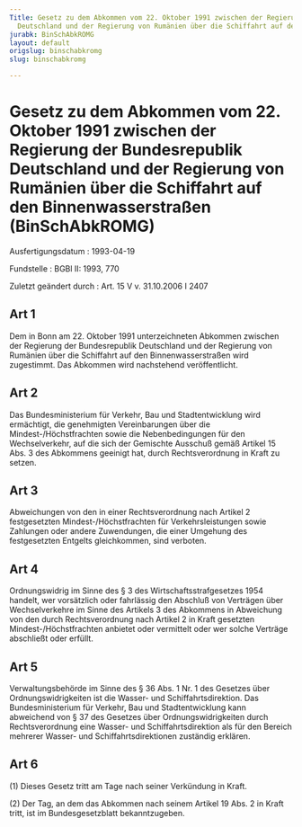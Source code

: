 ```yaml
---
Title: Gesetz zu dem Abkommen vom 22. Oktober 1991 zwischen der Regierung der Bundesrepublik
  Deutschland und der Regierung von Rumänien über die Schiffahrt auf den Binnenwasserstraßen
jurabk: BinSchAbkROMG
layout: default
origslug: binschabkromg
slug: binschabkromg

---
```


# Gesetz zu dem Abkommen vom 22. Oktober 1991 zwischen der Regierung der Bundesrepublik Deutschland und der Regierung von Rumänien über die Schiffahrt auf den Binnenwasserstraßen (BinSchAbkROMG)

Ausfertigungsdatum
:   1993-04-19

Fundstelle
:   BGBl II: 1993, 770

Zuletzt geändert durch
:   Art. 15 V v. 31.10.2006 I 2407

## Art 1

Dem in Bonn am 22. Oktober 1991 unterzeichneten Abkommen zwischen der
Regierung der Bundesrepublik Deutschland und der Regierung von
Rumänien über die Schiffahrt auf den Binnenwasserstraßen wird
zugestimmt. Das Abkommen wird nachstehend veröffentlicht.

## Art 2

Das Bundesministerium für Verkehr, Bau und Stadtentwicklung wird
ermächtigt, die genehmigten Vereinbarungen über die
Mindest-/Höchstfrachten sowie die Nebenbedingungen für den
Wechselverkehr, auf die sich der Gemischte Ausschuß gemäß Artikel 15
Abs. 3 des Abkommens geeinigt hat, durch Rechtsverordnung in Kraft zu
setzen.

## Art 3

Abweichungen von den in einer Rechtsverordnung nach Artikel 2
festgesetzten Mindest-/Höchstfrachten für Verkehrsleistungen sowie
Zahlungen oder andere Zuwendungen, die einer Umgehung des
festgesetzten Entgelts gleichkommen, sind verboten.

## Art 4

Ordnungswidrig im Sinne des § 3 des Wirtschaftsstrafgesetzes 1954
handelt, wer vorsätzlich oder fahrlässig den Abschluß von Verträgen
über Wechselverkehre im Sinne des Artikels 3 des Abkommens in
Abweichung von den durch Rechtsverordnung nach Artikel 2 in Kraft
gesetzten Mindest-/Höchstfrachten anbietet oder vermittelt oder wer
solche Verträge abschließt oder erfüllt.

## Art 5

Verwaltungsbehörde im Sinne des § 36 Abs. 1 Nr. 1 des Gesetzes über
Ordnungswidrigkeiten ist die Wasser- und Schiffahrtsdirektion. Das
Bundesministerium für Verkehr, Bau und Stadtentwicklung kann
abweichend von § 37 des Gesetzes über Ordnungswidrigkeiten durch
Rechtsverordnung eine Wasser- und Schiffahrtsdirektion als für den
Bereich mehrerer Wasser- und Schiffahrtsdirektionen zuständig
erklären.

## Art 6

(1) Dieses Gesetz tritt am Tage nach seiner Verkündung in Kraft.

(2) Der Tag, an dem das Abkommen nach seinem Artikel 19 Abs. 2 in
Kraft tritt, ist im Bundesgesetzblatt bekanntzugeben.

